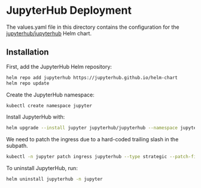# JupyterHub Deployment

The values.yaml file in this directory contains the configuration for the [jupyterhub/jupyterhub](https://hub.jupyter.org/helm-chart/) Helm chart.

## Installation

First, add the JupyterHub Helm repository:

```bash
helm repo add jupyterhub https://jupyterhub.github.io/helm-chart
helm repo update
```

Create the JupyterHub namespace:

```bash
kubectl create namespace jupyter
```

Install JupyterHub with:

```bash
helm upgrade --install jupyter jupyterhub/jupyterhub --namespace jupyter --version 4.1.0 --values hub-values.yaml --values auth-values.yaml
```

We need to patch the ingress due to a hard-coded trailing slash in the subpath.

```bash
kubectl -n jupyter patch ingress jupyterhub --type strategic --patch-file jupyterhub-ingress.yaml
```

To uninstall JupyterHub, run:

```bash
helm uninstall jupyterhub -n jupyter
```


